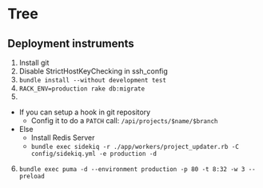 # Tree

## Deployment instruments
1. Install git
2. Disable StrictHostKeyChecking in ssh_config
3. `bundle install --without development test`
4. `RACK_ENV=production rake db:migrate`
5.
  - If you can setup a hook in git repository
    - Config it to do a `PATCH` call: `/api/projects/$name/$branch`
  - Else
    -   Install Redis Server
    -  `bundle exec sidekiq -r ./app/workers/project_updater.rb -C config/sidekiq.yml -e production -d`
6. `bundle exec puma -d --environment production -p 80 -t 8:32 -w 3 --preload`

